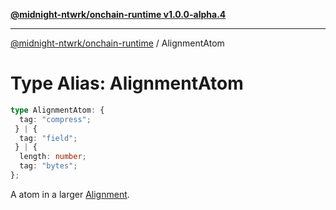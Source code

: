 [**@midnight-ntwrk/onchain-runtime v1.0.0-alpha.4**](../README.md)

***

[@midnight-ntwrk/onchain-runtime](../globals.md) / AlignmentAtom

# Type Alias: AlignmentAtom

```ts
type AlignmentAtom: {
  tag: "compress";
 } | {
  tag: "field";
 } | {
  length: number;
  tag: "bytes";
};
```

A atom in a larger [Alignment](Alignment.md).
